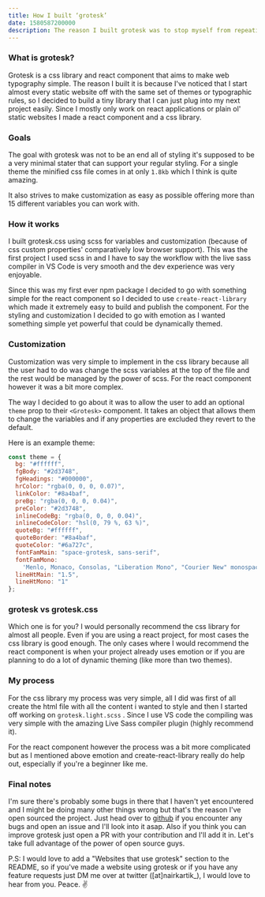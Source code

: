 ```yaml
---
title: How I built ‘grotesk’
date: 1580587200000
description: The reason I built grotesk was to stop myself from repeating the same typographic styles in every project. Learn more about how I did it in the post.
---
```


### What is grotesk?

Grotesk is a css library and react component that aims to make web typography simple. The reason I built it is because I've noticed that I start almost every static website off with the same set of themes or typographic rules, so I decided to build a tiny library that I can just plug into my next project easily. Since I mostly only work on react applications or plain ol' static websites I made a react component and a css library.

### Goals

The goal with grotesk was not to be an end all of styling it's supposed to be a very minimal stater that can support your regular styling. For a single theme the minified css file comes in at only `1.8kb` which I think is quite amazing.

It also strives to make customization as easy as possible offering more than 15 different variables you can work with.

### How it works

I built grotesk.css using scss for variables and customization (because of css custom properties' comparatively low browser support). This was the first project I used scss in and I have to say the workflow with the live sass compiler in VS Code is very smooth and the dev experience was very enjoyable.

Since this was my first ever npm package I decided to go with something simple for the react component so I decided to use `create-react-library` which made it extremely easy to build and publish the component. For the styling and customization I decided to go with emotion as I wanted something simple yet powerful that could be dynamically themed.

### Customization

Customization was very simple to implement in the css library because all the user had to do was change the scss variables at the top of the file and the rest would be managed by the power of scss. For the react component however it was a bit more complex.

The way I decided to go about it was to allow the user to add an optional `theme` prop to their `<Grotesk>` component. It takes an object that allows them to change the variables and if any properties are excluded they revert to the default.

Here is an example theme:

```js
const theme = {
  bg: "#ffffff",
  fgBody: "#2d3748",
  fgHeadings: "#000000",
  hrColor: "rgba(0, 0, 0, 0.07)",
  linkColor: "#8a4baf",
  preBg: "rgba(0, 0, 0, 0.04)",
  preColor: "#2d3748",
  inlineCodeBg: "rgba(0, 0, 0, 0.04)",
  inlineCodeColor: "hsl(0, 79 %, 63 %)",
  quoteBg: "#ffffff",
  quoteBorder: "#8a4baf",
  quoteColor: "#6a727c",
  fontFamMain: "space-grotesk, sans-serif",
  fontFamMono:
    'Menlo, Monaco, Consolas, "Liberation Mono", "Courier New" monospace',
  lineHtMain: "1.5",
  lineHtMono: "1"
};
```

### grotesk vs grotesk.css

Which one is for you? I would personally recommend the css library for almost all people. Even if you are using a react project, for most cases the css library is good enough. The only cases where I would recommend the react component is when your project already uses emotion or if you are planning to do a lot of dynamic theming (like more than two themes).

### My process

For the css library my process was very simple, all I did was first of all create the html file with all the content i wanted to style and then I started off working on `grotesk.light.scss` . Since I use VS code the compiling was very simple with the amazing Live Sass compiler plugin (highly recommend it).

For the react component however the process was a bit more complicated but as I mentioned above emotion and create-react-library really do help out, especially if you're a beginner like me.

### Final notes

I'm sure there's probably some bugs in there that I haven't yet encountered and I might be doing many other things wrong but that's the reason I've open sourced the project. Just head over to [github](https://github.com/kartiknair/grotesk) if you encounter any bugs and open an issue and I'll look into it asap. Also if you think you can improve grotesk just open a PR with your contribution and I'll add it in. Let's take full advantage of the power of open source guys.

P.S: I would love to add a "Websites that use grotesk" section to the README, so if you've made a website using grotesk or if you have any feature requests just DM me over at twitter ([at]nairkartik\_), I would love to hear from you. Peace. ✌️
